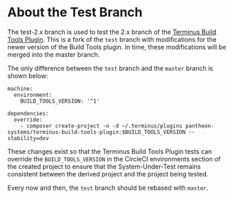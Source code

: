# About the Test Branch

The test-2.x branch is used to test the 2.x branch of the [Terminus Build Tools Plugin](https://github.com/pantheon-systems/terminus-build-tools-plugin).  This is a fork of the `test` branch with modifications for the newer version of the Build Tools plugin. In time, these modifications will be merged into the master branch.

The only difference between the `test` branch and the `master` branch is shown below:
```
machine:
  environment:
    BUILD_TOOLS_VERSION: '^1'

dependencies:
  override:
    - composer create-project -n -d ~/.terminus/plugins pantheon-systems/terminus-build-tools-plugin:$BUILD_TOOLS_VERSION --stability=dev
```
These changes exist so that the Terminus Build Tools Plugin tests can override the `BUILD_TOOLS_VERSION` in the CircleCI environments section of the created project to ensure that the System-Under-Test remains consistent between the derived project and the project being tested.

Every now and then, the `test` branch should be rebased with `master`.
